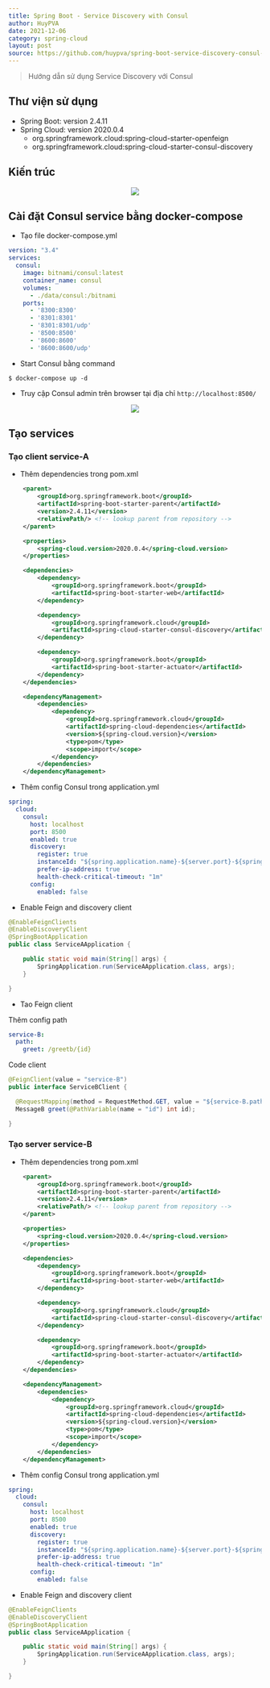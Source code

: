 ```yaml
---
title: Spring Boot - Service Discovery with Consul
author: HuyPVA
date: 2021-12-06
category: spring-cloud
layout: post
source: https://github.com/huypva/spring-boot-service-discovery-consul-example
---
```


> Hướng dẫn sử dụng Service Discovery với Consul

## Thư viện sử dụng

- Spring Boot: version 2.4.11
- Spring Cloud: version 2020.0.4
    - org.springframework.cloud:spring-cloud-starter-openfeign
    - org.springframework.cloud:spring-cloud-starter-consul-discovery

## Kiến trúc

<div align="center">
    <img src="../assets/images/spring_cloud/consul_example.png"/>
</div>

## Cài đặt Consul service bằng docker-compose

- Tạo file docker-compose.yml

```yaml
version: "3.4"
services:
  consul:
    image: bitnami/consul:latest
    container_name: consul
    volumes:
      - ./data/consul:/bitnami
    ports:
      - '8300:8300'
      - '8301:8301'
      - '8301:8301/udp'
      - '8500:8500'
      - '8600:8600'
      - '8600:8600/udp'
```

- Start Consul bằng command

```shell script
$ docker-compose up -d
```

- Truy cập Consul admin trên browser tại địa chỉ `http://localhost:8500/`

<div align="center">
    <img src="../assets/images/spring_cloud/start.png"/>
</div>

## Tạo services

### Tạo client service-A

- Thêm dependencies trong pom.xml

```xml
    <parent>
		<groupId>org.springframework.boot</groupId>
		<artifactId>spring-boot-starter-parent</artifactId>
		<version>2.4.11</version>
		<relativePath/> <!-- lookup parent from repository -->
	</parent>

    <properties>
        <spring-cloud.version>2020.0.4</spring-cloud.version>
    </properties>

    <dependencies>
		<dependency>
			<groupId>org.springframework.boot</groupId>
			<artifactId>spring-boot-starter-web</artifactId>
		</dependency>

		<dependency>
			<groupId>org.springframework.cloud</groupId>
			<artifactId>spring-cloud-starter-consul-discovery</artifactId>
		</dependency>

		<dependency>
			<groupId>org.springframework.boot</groupId>
			<artifactId>spring-boot-starter-actuator</artifactId>
		</dependency>
	</dependencies>

	<dependencyManagement>
		<dependencies>
			<dependency>
				<groupId>org.springframework.cloud</groupId>
				<artifactId>spring-cloud-dependencies</artifactId>
				<version>${spring-cloud.version}</version>
				<type>pom</type>
				<scope>import</scope>
			</dependency>
		</dependencies>
	</dependencyManagement>
```

- Thêm config Consul trong application.yml

```yaml
spring:
  cloud:
    consul:
      host: localhost
      port: 8500
      enabled: true
      discovery:
        register: true
        instanceId: "${spring.application.name}-${server.port}-${spring.cloud.client.ip-address}"
        prefer-ip-address: true
        health-check-critical-timeout: "1m"
      config:
        enabled: false
```

- Enable Feign and discovery client

```java
@EnableFeignClients
@EnableDiscoveryClient
@SpringBootApplication
public class ServiceAApplication {

	public static void main(String[] args) {
		SpringApplication.run(ServiceAApplication.class, args);
	}

}
```

- Tao Feign client

Thêm config path 

```yaml
service-B:
  path:
    greet: /greetb/{id}
```

Code client

```java
@FeignClient(value = "service-B")
public interface ServiceBClient {

  @RequestMapping(method = RequestMethod.GET, value = "${service-B.path.greet}")
  MessageB greet(@PathVariable(name = "id") int id);

}
```

### Tạo server service-B

- Thêm dependencies trong pom.xml

```xml
    <parent>
        <groupId>org.springframework.boot</groupId>
        <artifactId>spring-boot-starter-parent</artifactId>
        <version>2.4.11</version>
        <relativePath/> <!-- lookup parent from repository -->
    </parent>

    <properties>
        <spring-cloud.version>2020.0.4</spring-cloud.version>
    </properties>

    <dependencies>
		<dependency>
			<groupId>org.springframework.boot</groupId>
			<artifactId>spring-boot-starter-web</artifactId>
		</dependency>

		<dependency>
			<groupId>org.springframework.cloud</groupId>
			<artifactId>spring-cloud-starter-consul-discovery</artifactId>
		</dependency>

		<dependency>
			<groupId>org.springframework.boot</groupId>
			<artifactId>spring-boot-starter-actuator</artifactId>
		</dependency>
	</dependencies>

	<dependencyManagement>
		<dependencies>
			<dependency>
				<groupId>org.springframework.cloud</groupId>
				<artifactId>spring-cloud-dependencies</artifactId>
				<version>${spring-cloud.version}</version>
				<type>pom</type>
				<scope>import</scope>
			</dependency>
		</dependencies>
	</dependencyManagement>
```

- Thêm config Consul trong application.yml

```yaml
spring:
  cloud:
    consul:
      host: localhost
      port: 8500
      enabled: true
      discovery:
        register: true
        instanceId: "${spring.application.name}-${server.port}-${spring.cloud.client.ip-address}"
        prefer-ip-address: true
        health-check-critical-timeout: "1m"
      config:
        enabled: false
```

- Enable Feign and discovery client

```java
@EnableFeignClients
@EnableDiscoveryClient
@SpringBootApplication
public class ServiceAApplication {

	public static void main(String[] args) {
		SpringApplication.run(ServiceAApplication.class, args);
	}

}
```

